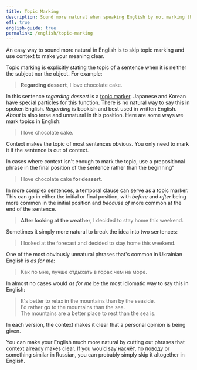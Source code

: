 ```yaml
---
title: Topic Marking
description: Sound more natural when speaking English by not marking the topic of a sentence. Skip phrases like 'as for me', 'in my opinion' and 'regarding'.
efl: true
english-guide: true
permalink: /english/topic-marking 
---
```


An easy way to sound more natural in English is to skip topic marking and use context to make your meaning clear. 

Topic marking is explicitly stating the topic of a sentence when it is neither the subject nor the object. For example:

> **Regarding dessert**, I love chocolate cake.

In this sentence *regarding dessert* is a [topic marker][0]. Japanese and Korean have special particles for this function. There is no natural way to say this in spoken English. *Regarding* is bookish and best used in written English. *About* is also terse and unnatural in this position. Here are some ways we mark topics in English:

> I love chocolate cake.

Context makes the topic of most sentences obvious. You only need to mark it if the sentence is out of context.

In cases where context isn't enough to mark the topic, use a prepositional phrase in the final position of the sentence rather than the beginning"

> I love chocolate cake **for dessert**.

In more complex sentences, a temporal clause can serve as a topic marker. This can go in either the initial or final position, with *before* and *after* being more common in the initial position and *because of* more common at the end of the sentence.

> **After looking at the weather**, I decided to stay home this weekend.

Sometimes it simply more natural to break the idea into two sentences: 

> I looked at the forecast</u> and decided to stay home this weekend.

One of the most obviously unnatural phrases that's common in Ukrainian English is *as for me*:

> Как по мне, лучше отдыхать в горах чем на море.

In almost no cases would *as for me* be the most idiomatic way to say this in English:

> It's better to relax in the mountains than by the seaside.    
> I'd rather go to the mountains than the sea.    
> The mountains are a better place to rest than the sea is.  

In each version, the context makes it clear that a personal opinion is being given.

You can make your English much more natural by cutting out phrases that context already makes clear. If you would say насчёт, по поводу or something similar in Russian, you can probably simply skip it altogether in English.

[0]: https://en.wikipedia.org/wiki/Topic_marker
